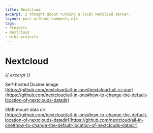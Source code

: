 ```yaml
---
title: Nextcloud
excerpt: I thought about running a local Netcloud server.
layout: post-without-comments.njk
tags:
- Projects
- Nextcloud
- wiki-projects
---
```

# Nextcloud

*{{ excerpt }}*

Self-hosted Docker image   
[https://github.com/nextcloud/all-in-one#nextcloud-all-in-one](https://github.com/nextcloud/all-in-one#how-to-change-the-default-location-of-nextclouds-datadir)

SMB mount data dir   
[https://github.com/nextcloud/all-in-one#how-to-change-the-default-location-of-nextclouds-datadir](https://github.com/nextcloud/all-in-one#how-to-change-the-default-location-of-nextclouds-datadir)